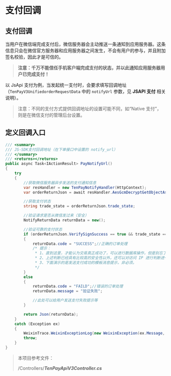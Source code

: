 # 支付回调

## 支付回调

当用户在微信端完成支付后，微信服务器会主动推送一条通知到应用服务器。这条信息只会在微信官方服务器和应用服务器之间发生，不会有用户的参与，并且附加签名校验，因此才是可信的。

> **注意：千万不能信任手机客户端完成支付的状态，并以此通知应用服务器用户已完成支付！**

以 JsApi 支付为例，当发起统一支付时，会要求填写回调地址（`TenPayV3UnifiedorderRequestData` 中的 `notifyUrl` 参数，见 **JSAPI 支付** 相关说明）。

> 注意：不同的支付方式提供回调地址的设置可能不同，如“Native 支付”，则是在微信支付的管理后台设置。

## 定义回调入口

```cs
/// <summary>
/// JS-SDK支付回调地址（在下单接口中设置的 notify_url）
/// </summary>
/// <returns></returns>
public async Task<IActionResult> PayNotifyUrl()
{
    try
    {
        //获取微信服务器异步发送的支付通知信息
        var resHandler = new TenPayNotifyHandler(HttpContext);
        var orderReturnJson = await resHandler.AesGcmDecryptGetObjectAsync<OrderReturnJson>();

        //获取支付状态
        string trade_state = orderReturnJson.trade_state;

        //验证请求是否从微信发过来（安全）
        NotifyReturnData returnData = new();

        //验证可靠的支付状态
        if (orderReturnJson.VerifySignSuccess == true && trade_state == "SUCCESS")
        {
            returnData.code = "SUCCESS";//正确的订单处理
            /* 提示：
             * 1、直到这里，才能认为交易真正成功了，可以进行数据库操作，但是别忘了返回规定格式的消息！
             * 2、上述判断已经具有比较高的安全性以外，还可以对访问 IP 进行判断进一步加强安全性。
             * 3、下面演示的是发送支付成功的模板消息提示，非必须。
             */
        }
        else
        {
            returnData.code = "FAILD";//错误的订单处理
            returnData.message = "验证失败";

            //此处可以给用户发送支付失败提示等
        }

        return Json(returnData);
    }
    catch (Exception ex)
    {
        WeixinTrace.WeixinExceptionLog(new WeixinException(ex.Message, ex));
        throw;
    }
}
```

> 本项目参考文件：
>
> /Controllers/**_TenPayApiV3Controller.cs_**
